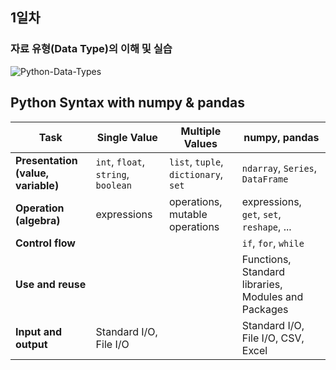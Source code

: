 ## 1일차 
### 자료 유형(Data Type)의 이해 및 실습
![Python-Data-Types](https://media.geeksforgeeks.org/wp-content/uploads/20241210131752166623/Python-Data-Types.webp)


## Python Syntax with numpy & pandas

| Task                         | Single Value                           | Multiple Values                                | numpy, pandas                                         |
|-----------------------------|----------------------------------------|------------------------------------------------|--------------------------------------------------------|
| **Presentation (value, variable)** | `int`, `float`, `string`, `boolean`       | `list`, `tuple`, `dictionary`, `set`           | `ndarray`, `Series`, `DataFrame`                      |
| **Operation (algebra)**     | expressions                            | operations, mutable operations                 | expressions, `get`, `set`, `reshape`, ...             |
| **Control flow**            |                                        |                                                | `if`, `for`, `while`                                  |
| **Use and reuse**           |                                        |                                                | Functions, Standard libraries, Modules and Packages   |
| **Input and output**        | Standard I/O, File I/O                 |                                                | Standard I/O, File I/O, CSV, Excel                    |
